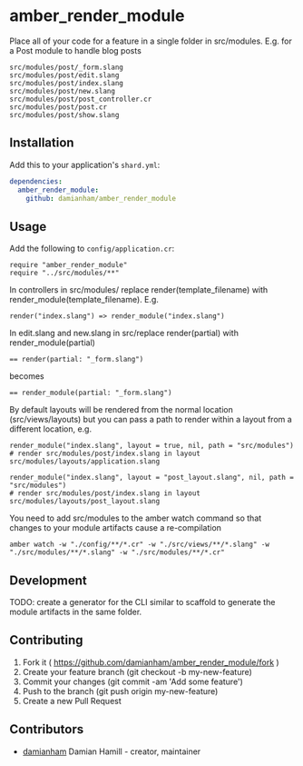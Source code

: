 # amber_render_module

Place all of your code for a feature in a single folder in src/modules.  E.g. for a Post module
to handle blog posts

```
src/modules/post/_form.slang
src/modules/post/edit.slang
src/modules/post/index.slang
src/modules/post/new.slang
src/modules/post/post_controller.cr
src/modules/post/post.cr
src/modules/post/show.slang
```

## Installation

Add this to your application's `shard.yml`:

```yaml
dependencies:
  amber_render_module:
    github: damianham/amber_render_module
```

## Usage

Add the following to `config/application.cr`:

```crystal
require "amber_render_module"
require "../src/modules/**"
```

In controllers in src/modules/<feature> replace render(template_filename) with render_module(template_filename).
E.g.
```crystal
render("index.slang") => render_module("index.slang")
```

In edit.slang and new.slang in src/replace render(partial) with render_module(partial)
```crystal
== render(partial: "_form.slang")
```

becomes
```crystal
== render_module(partial: "_form.slang")
```

By default layouts will be rendered from the normal location (src/views/layouts) but you can pass a path
to render within a layout from a different location, e.g.

```crystal
render_module("index.slang", layout = true, nil, path = "src/modules")
# render src/modules/post/index.slang in layout src/modules/layouts/application.slang

render_module("index.slang", layout = "post_layout.slang", nil, path = "src/modules")
# render src/modules/post/index.slang in layout src/modules/layouts/post_layout.slang
```

You need to add src/modules to the amber watch command so that changes to your module artifacts cause a re-compilation
```crystal
amber watch -w "./config/**/*.cr" -w "./src/views/**/*.slang" -w "./src/modules/**/*.slang" -w "./src/modules/**/*.cr"
```
## Development

TODO: create a generator for the CLI similar to scaffold to generate the module artifacts in the same folder.

## Contributing

1. Fork it ( https://github.com/damianham/amber_render_module/fork )
2. Create your feature branch (git checkout -b my-new-feature)
3. Commit your changes (git commit -am 'Add some feature')
4. Push to the branch (git push origin my-new-feature)
5. Create a new Pull Request

## Contributors

- [damianham](https://github.com/damianham) Damian Hamill - creator, maintainer
